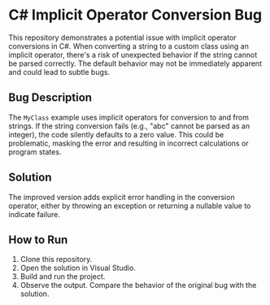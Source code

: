 # C# Implicit Operator Conversion Bug

This repository demonstrates a potential issue with implicit operator conversions in C#.  When converting a string to a custom class using an implicit operator, there's a risk of unexpected behavior if the string cannot be parsed correctly. The default behavior may not be immediately apparent and could lead to subtle bugs.

## Bug Description
The `MyClass` example uses implicit operators for conversion to and from strings.  If the string conversion fails (e.g., "abc" cannot be parsed as an integer), the code silently defaults to a zero value.  This could be problematic, masking the error and resulting in incorrect calculations or program states.

## Solution
The improved version adds explicit error handling in the conversion operator, either by throwing an exception or returning a nullable value to indicate failure.

## How to Run
1. Clone this repository.
2. Open the solution in Visual Studio.
3. Build and run the project.
4. Observe the output.  Compare the behavior of the original bug with the solution.